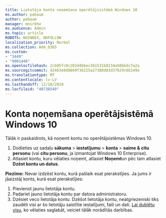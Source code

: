 ```yaml
---
title: Lietotāja konta noņemšana operētājsistēmā Windows 10
ms.author: pebaum
author: pebaum
manager: mnirkhe
ms.audience: Admin
ms.topic: article
ROBOTS: NOINDEX, NOFOLLOW
localization_priority: Normal
ms.collection: Adm_O365
ms.custom:
- "3449"
- "9001448"
ms.openlocfilehash: 2cb95fc0c202d4bbec361531b8234a50bbdcfa2a
ms.sourcegitcommit: 42463e8d8869f36225a27388d83d37629c6b149e
ms.translationtype: MT
ms.contentlocale: lv-LV
ms.lasthandoff: 12/18/2019
ms.locfileid: "40738540"
---
```

# <a name="remove-an-account-in-windows-10"></a>Konta noņemšana operētājsistēmā Windows 10

Tālāk ir paskaidrots, kā noņemt kontu no operētājsistēmas Windows 10.

1. Dodieties uz sadaļu **sākuma** > **iestatījumu** > **konta** > **saime & citu personu** (vai **citu personu**, ja izmantojat Windows 10 Enterprise).
2. Atlasiet kontu, kuru vēlaties noņemt, atlasiet **Noņemt**un pēc tam atlasiet **Dzēst kontu un datus**.
 
**Piezīme:** Nevar izdzēst kontu, kurā pašlaik esat pierakstījies.  Ja jums ir jāaizstāj konts, kurā esat pierakstījies:

1. Pievienot jaunu lietotāja kontu.
2. Padariet jauno lietotāja kontu par datora administratoru.
3. Dzēsiet veco lietotāja kontu. Dzēšot lietotāja kontu, neatgriezeniski tiks zaudēti visi ar šo lietotāju saistītie iestatījumi, faili un dati. [Lai dublētu visu](https://support.microsoft.com/help/4027408/windows-10-backup-and-restore), ko vēlaties saglabāt, veiciet tālāk norādītās darbības.